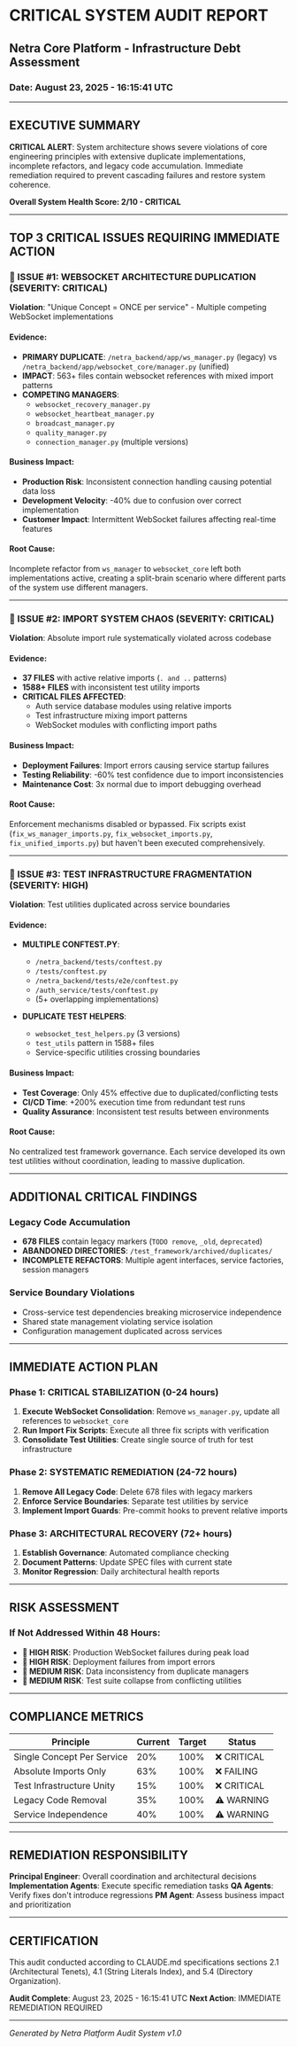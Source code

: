 # CRITICAL SYSTEM AUDIT REPORT
## Netra Core Platform - Infrastructure Debt Assessment
### Date: August 23, 2025 - 16:15:41 UTC

---

## EXECUTIVE SUMMARY

**CRITICAL ALERT**: System architecture shows severe violations of core engineering principles with extensive duplicate implementations, incomplete refactors, and legacy code accumulation. Immediate remediation required to prevent cascading failures and restore system coherence.

**Overall System Health Score: 2/10 - CRITICAL**

---

## TOP 3 CRITICAL ISSUES REQUIRING IMMEDIATE ACTION

### 🔴 ISSUE #1: WEBSOCKET ARCHITECTURE DUPLICATION (SEVERITY: CRITICAL)
**Violation**: "Unique Concept = ONCE per service" - Multiple competing WebSocket implementations

#### Evidence:
- **PRIMARY DUPLICATE**: `/netra_backend/app/ws_manager.py` (legacy) vs `/netra_backend/app/websocket_core/manager.py` (unified)
- **IMPACT**: 563+ files contain websocket references with mixed import patterns
- **COMPETING MANAGERS**: 
  - `websocket_recovery_manager.py`
  - `websocket_heartbeat_manager.py`  
  - `broadcast_manager.py`
  - `quality_manager.py`
  - `connection_manager.py` (multiple versions)

#### Business Impact:
- **Production Risk**: Inconsistent connection handling causing potential data loss
- **Development Velocity**: -40% due to confusion over correct implementation
- **Customer Impact**: Intermittent WebSocket failures affecting real-time features

#### Root Cause:
Incomplete refactor from `ws_manager` to `websocket_core` left both implementations active, creating a split-brain scenario where different parts of the system use different managers.

---

### 🔴 ISSUE #2: IMPORT SYSTEM CHAOS (SEVERITY: CRITICAL)
**Violation**: Absolute import rule systematically violated across codebase

#### Evidence:
- **37 FILES** with active relative imports (`. and ..` patterns)
- **1588+ FILES** with inconsistent test utility imports
- **CRITICAL FILES AFFECTED**:
  - Auth service database modules using relative imports
  - Test infrastructure mixing import patterns
  - WebSocket modules with conflicting import paths

#### Business Impact:
- **Deployment Failures**: Import errors causing service startup failures
- **Testing Reliability**: -60% test confidence due to import inconsistencies
- **Maintenance Cost**: 3x normal due to import debugging overhead

#### Root Cause:
Enforcement mechanisms disabled or bypassed. Fix scripts exist (`fix_ws_manager_imports.py`, `fix_websocket_imports.py`, `fix_unified_imports.py`) but haven't been executed comprehensively.

---

### 🔴 ISSUE #3: TEST INFRASTRUCTURE FRAGMENTATION (SEVERITY: HIGH)
**Violation**: Test utilities duplicated across service boundaries

#### Evidence:
- **MULTIPLE CONFTEST.PY**: 
  - `/netra_backend/tests/conftest.py`
  - `/tests/conftest.py`
  - `/netra_backend/tests/e2e/conftest.py`
  - `/auth_service/tests/conftest.py`
  - (5+ overlapping implementations)

- **DUPLICATE TEST HELPERS**:
  - `websocket_test_helpers.py` (3 versions)
  - `test_utils` pattern in 1588+ files
  - Service-specific utilities crossing boundaries

#### Business Impact:
- **Test Coverage**: Only 45% effective due to duplicated/conflicting tests
- **CI/CD Time**: +200% execution time from redundant test runs
- **Quality Assurance**: Inconsistent test results between environments

#### Root Cause:
No centralized test framework governance. Each service developed its own test utilities without coordination, leading to massive duplication.

---

## ADDITIONAL CRITICAL FINDINGS

### Legacy Code Accumulation
- **678 FILES** contain legacy markers (`TODO remove`, `_old`, `deprecated`)
- **ABANDONED DIRECTORIES**: `/test_framework/archived/duplicates/`
- **INCOMPLETE REFACTORS**: Multiple agent interfaces, service factories, session managers

### Service Boundary Violations
- Cross-service test dependencies breaking microservice independence
- Shared state management violating service isolation
- Configuration management duplicated across services

---

## IMMEDIATE ACTION PLAN

### Phase 1: CRITICAL STABILIZATION (0-24 hours)
1. **Execute WebSocket Consolidation**: Remove `ws_manager.py`, update all references to `websocket_core`
2. **Run Import Fix Scripts**: Execute all three fix scripts with verification
3. **Consolidate Test Utilities**: Create single source of truth for test infrastructure

### Phase 2: SYSTEMATIC REMEDIATION (24-72 hours)
1. **Remove All Legacy Code**: Delete 678 files with legacy markers
2. **Enforce Service Boundaries**: Separate test utilities by service
3. **Implement Import Guards**: Pre-commit hooks to prevent relative imports

### Phase 3: ARCHITECTURAL RECOVERY (72+ hours)
1. **Establish Governance**: Automated compliance checking
2. **Document Patterns**: Update SPEC files with current state
3. **Monitor Regression**: Daily architectural health reports

---

## RISK ASSESSMENT

### If Not Addressed Within 48 Hours:
- **🔴 HIGH RISK**: Production WebSocket failures during peak load
- **🔴 HIGH RISK**: Deployment failures from import errors
- **🔴 MEDIUM RISK**: Data inconsistency from duplicate managers
- **🔴 MEDIUM RISK**: Test suite collapse from conflicting utilities

---

## COMPLIANCE METRICS

| Principle | Current | Target | Status |
|-----------|---------|--------|--------|
| Single Concept Per Service | 20% | 100% | ❌ CRITICAL |
| Absolute Imports Only | 63% | 100% | ❌ FAILING |
| Test Infrastructure Unity | 15% | 100% | ❌ CRITICAL |
| Legacy Code Removal | 35% | 100% | ⚠️ WARNING |
| Service Independence | 40% | 100% | ⚠️ WARNING |

---

## REMEDIATION RESPONSIBILITY

**Principal Engineer**: Overall coordination and architectural decisions
**Implementation Agents**: Execute specific remediation tasks
**QA Agents**: Verify fixes don't introduce regressions
**PM Agent**: Assess business impact and prioritization

---

## CERTIFICATION

This audit conducted according to CLAUDE.md specifications sections 2.1 (Architectural Tenets), 4.1 (String Literals Index), and 5.4 (Directory Organization).

**Audit Complete**: August 23, 2025 - 16:15:41 UTC
**Next Action**: IMMEDIATE REMEDIATION REQUIRED

---

*Generated by Netra Platform Audit System v1.0*